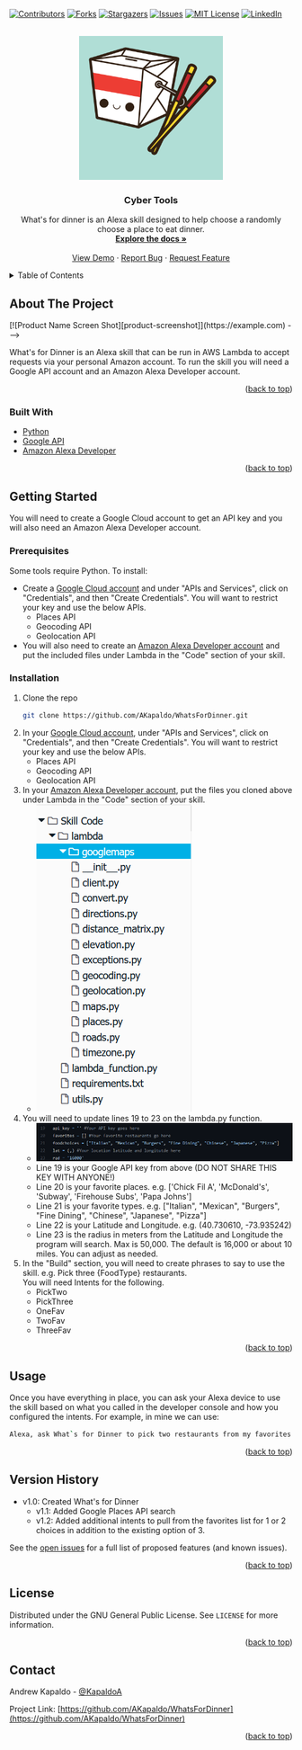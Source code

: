 <div id="top"></div>
<!--
*** Thanks for checking out the Best-README-Template. If you have a suggestion
*** that would make this better, please fork the repo and create a pull request
*** or simply open an issue with the tag "enhancement".
*** Don't forget to give the project a star!
*** Thanks again! Now go create something AMAZING! :D
-->



<!-- PROJECT SHIELDS -->
<!--
*** I'm using markdown "reference style" links for readability.
*** Reference links are enclosed in brackets [ ] instead of parentheses ( ).
*** See the bottom of this document for the declaration of the reference variables
*** for contributors-url, forks-url, etc. This is an optional, concise syntax you may use.
*** https://www.markdownguide.org/basic-syntax/#reference-style-links
-->
[![Contributors][contributors-shield]][contributors-url]
[![Forks][forks-shield]][forks-url]
[![Stargazers][stars-shield]][stars-url]
[![Issues][issues-shield]][issues-url]
[![MIT License][license-shield]][license-url]
[![LinkedIn][linkedin-shield]][linkedin-url]



<!-- PROJECT LOGO -->
<br />
<div align="center">
  <a href="https://github.com/AKapaldo/WhatsForDinner">
    <img src="images/WhatsForDinner.png" alt="Logo" height="256px" width="256px">
  </a>

<h3 align="center">Cyber Tools</h3>

  <p align="center">
    What's for dinner is an Alexa skill designed to help choose a randomly choose a place to eat dinner.
    <br />
    <a href="https://github.com/AKapaldo/WhatsForDinner"><strong>Explore the docs »</strong></a>
    <br />
    <br />
    <a href="https://github.com/AKapaldo/WhatsForDinner">View Demo</a>
    ·
    <a href="https://github.com/AKapaldo/WhatsForDinner/issues">Report Bug</a>
    ·
    <a href="https://github.com/AKapaldo/WhatsForDinner/issues">Request Feature</a>
  </p>
</div>



<!-- TABLE OF CONTENTS -->
<details>
  <summary>Table of Contents</summary>
  <ol>
    <li>
      <a href="#about-the-project">About The Project</a>
      <ul>
        <li><a href="#built-with">Built With</a></li>
      </ul>
    </li>
    <li>
      <a href="#getting-started">Getting Started</a>
      <ul>
        <li><a href="#prerequisites">Prerequisites</a></li>
        <li><a href="#installation">Installation</a></li>
      </ul>
    </li>
    <li><a href="#usage">Usage</a></li>
    <li><a href="#version-history">Version History</a></li>
    <li><a href="#license">License</a></li>
    <li><a href="#contact">Contact</a></li>
  </ol>
</details>



<!-- ABOUT THE PROJECT -->
## About The Project
<!--->
[![Product Name Screen Shot][product-screenshot]](https://example.com)
--->
What's for Dinner is an Alexa skill that can be run in AWS Lambda to accept requests via your personal Amazon account. To run the skill you will need a Google API account and an Amazon Alexa Developer account.

<p align="right">(<a href="#top">back to top</a>)</p>



### Built With

* [Python](https://python.org/)
* [Google API](https://console.cloud.google.com/)
* [Amazon Alexa Developer](https://developer.amazon.com/en-US/alexa)


<p align="right">(<a href="#top">back to top</a>)</p>



<!-- GETTING STARTED -->
## Getting Started

You will need to create a Google Cloud account to get an API key and you will also need an Amazon Alexa Developer account.

### Prerequisites

Some tools require Python. To install:
* Create a <a href="https://console.cloud.google.com/">Google Cloud account</a> and under "APIs and Services", click on "Credentials", and then "Create Credentials". You will want to restrict your key and use the below APIs.
    * Places API
    * Geocoding API
    * Geolocation API
* You will also need to create an <a href="https://developer.amazon.com/en-US/alexa">Amazon Alexa Developer account</a> and put the included files under Lambda in the "Code" section of your skill.

  

### Installation


1. Clone the repo
   ```sh
   git clone https://github.com/AKapaldo/WhatsForDinner.git
   ```
2. In your <a href="https://console.cloud.google.com/">Google Cloud account</a>, under "APIs and Services", click on "Credentials", and then "Create Credentials". You will want to restrict your key and use the below APIs.
    * Places API
    * Geocoding API
    * Geolocation API
3. In your <a href="https://developer.amazon.com/en-US/alexa">Amazon Alexa Developer account</a>, put the files you cloned above under Lambda in the "Code" section of your skill.
    * <img src="/images/lambdadinner.png">
4. You will need to update lines 19 to 23 on the lambda.py function.
    * <img src="/images/lines.png">
    * Line 19 is your Google API key from above (DO NOT SHARE THIS KEY WITH ANYONE!)
    * Line 20 is your favorite places. e.g. ['Chick Fil A', 'McDonald\'s', 'Subway', 'Firehouse Subs', 'Papa Johns'] 
    * Line 21 is your favorite types. e.g. ["Italian", "Mexican", "Burgers", "Fine Dining", "Chinese", "Japanese", "Pizza"]
    * Line 22 is your Latitude and Longitude. e.g. (40.730610, -73.935242)
    * Line 23 is the radius in meters from the Latitude and Longitude the program will search. Max is 50,000. The default is 16,000 or about 10 miles. You can adjust as needed.
5. In the "Build" section, you will need to create phrases to say to use the skill. e.g. Pick three {FoodType} restaurants.<br>You will need Intents for the following.
    * PickTwo
    * PickThree
    * OneFav
    * TwoFav
    * ThreeFav

<p align="right">(<a href="#top">back to top</a>)</p>



<!-- USAGE EXAMPLES -->
## Usage

Once you have everything in place, you can ask your Alexa device to use the skill based on what you called in the developer console and how you configured the intents. For example, in mine we can use:
```sh
Alexa, ask What`s for Dinner to pick two restaurants from my favorites.
```

<p align="right">(<a href="#top">back to top</a>)</p>



<!-- VERSION -->
## Version History

- v1.0: Created What's for Dinner
    - v1.1: Added Google Places API search
    - v1.2: Added additional intents to pull from the favorites list for 1 or 2 choices in addition to the existing option of 3.

See the [open issues](https://github.com/AKapaldo/WhatsForDinner/issues) for a full list of proposed features (and known issues).

<p align="right">(<a href="#top">back to top</a>)</p>



<!-- CONTRIBUTING
## Contributing

Contributions are what make the open source community such an amazing place to learn, inspire, and create. Any contributions you make are **greatly appreciated**.

If you have a suggestion that would make this better, please fork the repo and create a pull request. You can also simply open an issue with the tag "enhancement".
Don't forget to give the project a star! Thanks again!

1. Fork the Project
2. Create your Feature Branch (`git checkout -b feature/AmazingFeature`)
3. Commit your Changes (`git commit -m 'Add some AmazingFeature'`)
4. Push to the Branch (`git push origin feature/AmazingFeature`)
5. Open a Pull Request

<p align="right">(<a href="#top">back to top</a>)</p>
---->


<!-- LICENSE -->
## License

Distributed under the GNU General Public License. See `LICENSE` for more information.

<p align="right">(<a href="#top">back to top</a>)</p>



<!-- CONTACT -->
## Contact

Andrew Kapaldo - [@KapaldoA](https://twitter.com/kapaldoa)

Project Link: [https://github.com/AKapaldo/WhatsForDinner](https://github.com/AKapaldo/WhatsForDinner)

<p align="right">(<a href="#top">back to top</a>)</p>



<!-- ACKNOWLEDGMENTS
## Acknowledgments

* []()
* []()
* []()

<p align="right">(<a href="#top">back to top</a>)</p>
---->


<!-- MARKDOWN LINKS & IMAGES -->
<!-- https://www.markdownguide.org/basic-syntax/#reference-style-links -->
[contributors-shield]: https://img.shields.io/github/contributors/AKapaldo/WhatsForDinner.svg?style=for-the-badge
[contributors-url]: https://github.com/AKapaldo/WhatsForDinner/graphs/contributors
[forks-shield]: https://img.shields.io/github/forks/AKapaldo/WhatsForDinner.svg?style=for-the-badge
[forks-url]: https://github.com/AKapaldo/WhatsForDinner/network/members
[stars-shield]: https://img.shields.io/github/stars/AKapaldo/WhatsForDinner.svg?style=for-the-badge
[stars-url]: https://github.com/AKapaldo/WhatsForDinner/stargazers
[issues-shield]: https://img.shields.io/github/issues/AKapaldo/WhatsForDinner.svg?style=for-the-badge
[issues-url]: https://github.com/AKapaldo/WhatsForDinner/issues
[license-shield]: https://img.shields.io/github/license/AKapaldo/WhatsForDinner.svg?style=for-the-badge
[license-url]: https://github.com/AKapaldo/WhatsForDinner/blob/master/LICENSE
[linkedin-shield]: https://img.shields.io/badge/-LinkedIn-black.svg?style=for-the-badge&logo=linkedin&colorB=555
[linkedin-url]: https://linkedin.com/in/andrew-kapaldo
[product-screenshot]: images/whatsfordinner.png
